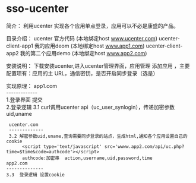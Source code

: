 # sso-ucenter

简介： 利用ucenter 实现各个应用单点登录，应用可以不必是康盛的产品。


目录介绍：
       ucenter 官方代码   (本地绑定host  www.ucenter.com) 
       ucenter-client-app1  我的应用deom (本地绑定host www.app1.com)
       ucenter-client-app2 我的第二个应用demo   (本地绑定host  www.app2.com)


安装说明：
      下载安装ucenter,进入ucenter管理界面，应用管理 添加应用 ，主要配置项有：应用的主 URL，通信密钥，是否开启同步登录（选是）




实现原理：
       app1.com                                           
       -------------                                                                 
         1.登录界面 提交                                                              
         2.登录逻辑
         3.1 curl调用ucenter api（uc_user_synlogin），传递加密参数uid,uname 

     ucenter.com
     -------------
     3.2 解密参数uid,uname,查询需要同步登录的站点，生成html,通知各个应用设置自己的cookie
          <script type='text/javascript' src='wwww.app2.com/api/uc.php?time=$time&code=authcode'></script>
          authcode:加密串  action,username,uid,password,time
    app2.com
    --------------          
    3.3  登录逻辑 设置cookie
                  







            



